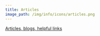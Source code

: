 ```yaml
---
title: Articles
image_path: /img/info/icons/articles.png
---
```


[Articles, blogs, helpful links](/articles.html)

